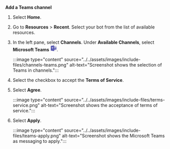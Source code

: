 **Add a Teams channel**

1. Select **Home**.

1. Go to **Resources** > **Recent**. Select your bot from the list of available resources.

1. In the left pane, select **Channels**. Under **Available Channels**, select **Microsoft Teams** <img src="../../assets/images/include-files/teams-icon.png" alt="Teams icon" width="20"/>.

    :::image type="content" source="../../assets/images/include-files/channels-teams.png" alt-text="Screenshot shows the selection of Teams in channels.":::

1. Select the checkbox to accept the **Terms of Service**.

1. Select **Agree**.

    :::image type="content" source="../../assets/images/include-files/terms-service.png" alt-text="Screenshot shows the acceptance of terms of service.":::

1. Select **Apply**.

    :::image type="content" source="../../assets/images/include-files/teams-apply.png" alt-text="Screenshot shows the Microsoft Teams as messaging to apply.":::
